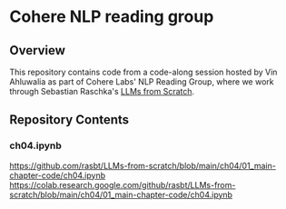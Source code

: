 # Cohere NLP reading group
## Overview
This repository contains code from a code-along session hosted by Vin Ahluwalia as part of Cohere Labs' NLP Reading Group, where we work through Sebastian Raschka's [LLMs from Scratch](https://github.com/rasbt/LLMs-from-scratch).
## Repository Contents

### ch04.ipynb
https://github.com/rasbt/LLMs-from-scratch/blob/main/ch04/01_main-chapter-code/ch04.ipynb
https://colab.research.google.com/github/rasbt/LLMs-from-scratch/blob/main/ch04/01_main-chapter-code/ch04.ipynb